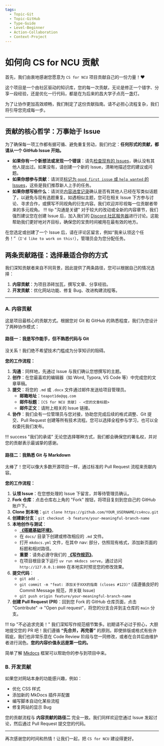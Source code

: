 ```yaml
---
tags:
  - Topic-Git
  - Topic-GitHub
  - Type-Guide
  - Level-Beginner
  - Action-Collaboration
  - Context-Project
---
```


# 如何向 CS for NCU 贡献

首先，我们由衷地感谢您愿意为 `CS for NCU` 项目贡献自己的一份力量！❤️

这个项目是一个由社区驱动的知识库，您的每一次贡献，无论是修正一个错字、分享一段经验，还是优化一行代码，都是在为后来的昌大学子点亮一盏灯。

为了让协作更加高效顺畅，我们制定了这份贡献指南。请不必担心流程复杂，我们将引导您完成每一步。

---

## 贡献的核心哲学：万事始于 Issue

为了确保每一项工作都有据可循、避免重复劳动，我们约定：**任何形式的贡献，都请从一个 GitHub Issue 开始。**

-   **如果你有一个新想法或发现一个错误**：请先[检查现有的 Issues](https://github.com/ncuscc/cs4ncu/issues)，确认没有其他人提出过。如果没有，请创建一个新的 Issue，清晰地描述您的建议或问题。
-   **如果你想参与贡献**：请浏览[标记为 `good first issue` 或 `help wanted` 的 Issues](https://github.com/ncuscc/cs4ncu/issues?q=is%3Aissue+is%3Aopen+label%3A%22good+first+issue%22%2C%22help+wanted%22)，这些是我们推荐新人上手的任务。
-   **如果你想写些什么**：请浏览[内容进度记录](https://github.com/NCUSCC/cs4ncu/issues/8)确认是否有其他人已经在写类似话题了，以避免与现有选题重复。如遇相似主题，您可在相关 Issue 下方参与讨论、寻求合作，或撰写不同视角的衍生内容。我们欢迎并珍视每一位贡献者带来的多元视角。
!!! tip "沟通是关键"
    对于较大的改动或全新的内容章节，我们强烈建议您在创建 Issue 后，加入我们的 [Discord 社区服务器](https://discord.gg/Rux6DHRStP)进行讨论。这能帮助我们更好地对齐目标，确保您的宝贵时间被用在最有效的地方。

在您选定或创建了一个 Issue 后，请在评论区留言，例如“我来认领这个任务！”（`I'd like to work on this!`），管理员会为您分配任务。

## 两条贡献路径：选择最适合你的方式

我们深知贡献者来自不同背景，因此提供了两条路径，您可以根据自己的情况选择：

1.  **内容贡献**：为项目添砖加瓦，撰写文章、分享经验。
2.  **开发贡献**：优化网站功能、修复 Bug、改进构建流程等。

---

### A. 内容贡献

这是项目最核心的贡献方式。根据您对 Git 和 GitHub 的熟悉程度，我们为您设计了两种协作模式：

#### 路径一：我是写作能手，但不熟悉代码与 Git

没关系！我们绝不希望技术门槛成为分享知识的阻碍。

**您的工作流程：**

1.  **沟通**：同样地，先通过 Issue 与我们确认您想撰写的主题。
2.  **创作**：在您最喜欢的编辑器（如 Word, Typora, VS Code 等）中完成您的文章草稿。
3.  **提交**：将您的 `.md` 或 `.docx` 文件通过邮件发送给项目管理员。
    *   **邮箱地址**：`teapot1de@qq.com`
    *   **邮件标题**：`[CS for NCU 贡献] - <您的文章标题>`
    *   **邮件正文**：请附上相关的 Issue 链接。
4.  **协作**：我们会有一位管理员与您对接，协助您完成后续的格式调整、Git 提交、Pull Request 创建等所有技术流程。您可以选择全程参与学习，也可以全权委托我们发布。

!!! success "我们的承诺"
    无论您选择哪种方式，我们都会确保您的署名权，并对您的贡献表示最诚挚的感谢。

#### 路径二：我熟悉 Git 与 Markdown

太棒了！您可以像大多数开源项目一样，通过标准的 Pull Request 流程来贡献内容。

**您的工作流程：**

1.  **认领 Issue**：在您想处理的 Issue 下留言，并等待管理员确认。
2.  **Fork 仓库**：点击仓库右上角的 "Fork" 按钮，将项目复刻到您自己的 GitHub 账户下。
3.  **Clone 到本地**：`git clone https://github.com/YOUR_USERNAME/cs4ncu.git`
4.  **创建新分支**：`git checkout -b feature/your-meaningful-branch-name`
5.  **本地创作与测试**：
    *   **[《搭建基础环境》](./development-setup.md)**。  
    *   在 `docs/` 目录下创建或修改相应的 `.md` 文件。
    *   打开 `mkdocs.yml` 文件，在其中 nav: 部分，仿照现有格式，添加新页面的标题和相对路径。
    *   **重要**：请务必遵守我们的 **[《写作规范》](./writing-guide.md)**。
    *   在项目根目录下运行 `uv run mkdocs serve`，通过访问 `http://127.0.0.1:8000` 在本地实时预览您的修改效果。
6.  **提交代码**：
    *   `git add .`
    *   `git commit -m "feat: 添加关于XXX的指南 (closes #123)"` (请遵循良好的 Commit Message 规范，并关联 Issue)
    *   `git push origin feature/your-meaningful-branch-name`
7.  **创建 Pull Request (PR)**：回到您 Fork 的 GitHub 仓库页面，点击 "Contribute" -> "Open pull request"，将您的分支合并到主仓库的 `main` 分支。

!!! tip "不必追求完美！"
    我们深知写作规范细节繁多。初期请不必过于担心，大胆地提交您的 PR 吧！我们遵循 **“先合并，再完善”** 的原则。即使排版或格式有些许瑕疵，我们也非常乐意在 Code Review 阶段与您一同修改，或者在合并后由维护者进行润色。**您的内容价值永远是第一位的。**

简单了解 [Mkdocs](https://www.mkdocs.org/) 框架可以帮助你的参与到项目中来。

### B. 开发贡献

如果您对网站本身的功能感兴趣，例如：

-   优化 CSS 样式
-   添加新的 MkDocs 插件并配置
-   编写脚本自动化某些流程
-   修复网站的显示 Bug

您的贡献流程与 **内容贡献的路径二** 完全一致。我们同样欢迎您通过 Issue 发起讨论，然后通过 Pull Request 提交您的代码。

---

再次感谢您的时间和热情！让我们一起，把 `CS for NCU` 建设得更好。